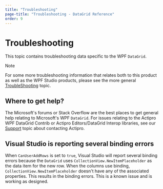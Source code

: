 ```yaml
---
title: "Troubleshooting"
page-title: "Troubleshooting - DataGrid Reference"
order: 9
---
```

# Troubleshooting

This topic contains troubleshooting data specific to the WPF `DataGrid`.

> [!NOTE]
> For some more troubleshooting information that relates both to this product as well as the WPF Studio products, please see the more general [TroubleShooting](../troubleshooting.md) topic.

## Where to get help?

The Microsoft's forums or Stack Overflow are the best places to get general help relating to Microsoft's WPF `DataGrid`.  For issues relating to the Actipro WPF DataGrid Contrib or Actipro Editors/DataGrid Interop libraries, see our [Support](../support.md) topic about contacting Actipro.

## Visual Studio is reporting several binding errors

When `CanUserAddRows` is set to `true`, Visual Studio will report several binding errors because the `DataGrid` uses `CollectionView.NewItemPlaceholder` as the data item for the new row. When the columns use binding, `CollectionView.NewItemPlaceholder` doesn't have any of the associated properties. This results in the binding errors. This is a known issue and is working as designed.

